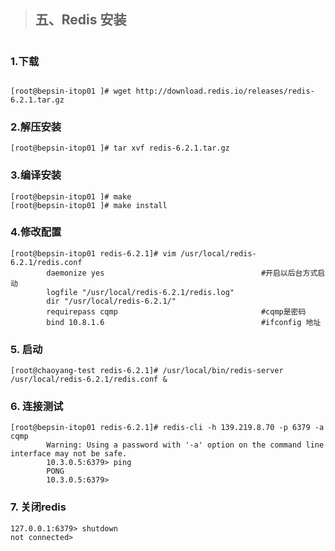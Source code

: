 >## 五、Redis 安装

#
### 1.下载
```shell 

[root@bepsin-itop01 ]# wget http://download.redis.io/releases/redis-6.2.1.tar.gz
```

### 2.解压安装
```shell 
[root@bepsin-itop01 ]# tar xvf redis-6.2.1.tar.gz  
```

### 3.编译安装
```shell 
[root@bepsin-itop01 ]# make
[root@bepsin-itop01 ]# make install
```

### 4.修改配置
```shell 
[root@bepsin-itop01 redis-6.2.1]# vim /usr/local/redis-6.2.1/redis.conf 
        daemonize yes                                   #开启以后台方式启动
        logfile "/usr/local/redis-6.2.1/redis.log" 
        dir "/usr/local/redis-6.2.1/" 
        requirepass cqmp                                #cqmp是密码      
        bind 10.8.1.6                                   #ifconfig 地址

```
### 5. 启动
```shell 
[root@chaoyang-test redis-6.2.1]# /usr/local/bin/redis-server  /usr/local/redis-6.2.1/redis.conf &
```

### 6. 连接测试
```shell 
[root@bepsin-itop01 redis-6.2.1]# redis-cli -h 139.219.8.70 -p 6379 -a cqmp 
        Warning: Using a password with '-a' option on the command line interface may not be safe.
        10.3.0.5:6379> ping
        PONG
        10.3.0.5:6379> 

```
### 7. 关闭redis 
```shell 
127.0.0.1:6379> shutdown
not connected> 

```